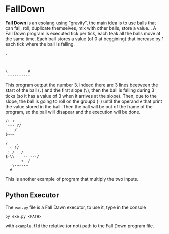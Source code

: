 # FallDown

**Fall Down** is an esolang using "gravity", the main idea is to use balls that can fall, roll, duplicate themselves, mix with other balls, store a value...
A Fall Down program is executed tick per tick, each teak all the balls move at the same time. Each ball stores a value (of 0 at beggining) that increase by 1 each tick where the ball is falling.

```
.



\         #
 ----------
```

This program output the number 3. Indeed there are 3 lines beetween the start of the ball (`.`) and the first slope (`\`), then the ball is falling during 3 ticks (so it has a value of 3 when it arrives at the slope). Then, due to the slope, the ball is going to roll on the groupd (`-`) until the operand `#` that print the value stored in the ball. Then the ball will be out of the frame of the program, so the ball will disapear and the execution will be done.

```
/+ +  .
 --- ?/
    /
$~-~

/    .
 -~ ?/
 : /   /      .
$-\\    -- ---/
       +  /
   \-~---~
  #
```

This is another example of program that multiply the two inputs.

## Python Executor

The `exe.py` file is a Fall Dawn executor, to use it, type in the console

```
py exe.py <PATH>
```

with `example.fld` the relative (or not) path to the Fall Down program file.

